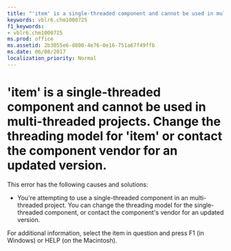 ```yaml
---
title: "'item' is a single-threaded component and cannot be used in multi-threaded projects. Change the threading model for 'item' or contact the component vendor for an updated version."
keywords: vblr6.chm1000725
f1_keywords:
- vblr6.chm1000725
ms.prod: office
ms.assetid: 2b3055e6-d800-4e76-0e16-751a67f49ffb
ms.date: 06/08/2017
localization_priority: Normal
---
```



# 'item' is a single-threaded component and cannot be used in multi-threaded projects. Change the threading model for 'item' or contact the component vendor for an updated version.

This error has the following causes and solutions:



- You're attempting to use a single-threaded component in an multi-threaded project. You can change the threading model for the single-threaded component, or contact the component's vendor for an updated version.
    

For additional information, select the item in question and press F1 (in Windows) or HELP (on the Macintosh).

